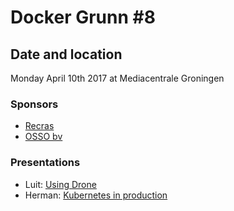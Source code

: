 # Docker Grunn #8

## Date and location

Monday April 10th 2017 at Mediacentrale Groningen

### Sponsors

- [Recras](https://www.recras.nl/)
- [OSSO bv](https://www.osso.nl/)

### Presentations

- Luit: [Using Drone](https://github.com/dockergrunn/samples/blob/master/08%20-%20DockerGrunn%20%238/Using%20Drone.pdf)
- Herman: [Kubernetes in production](https://github.com/ossobv/k8s.osso.ninja/blob/master/20170410-MeetupDockerGrunn.pdf)

